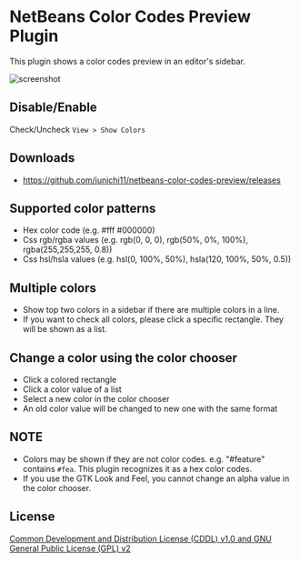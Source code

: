 # NetBeans Color Codes Preview Plugin

This plugin shows a color codes preview in an editor's sidebar.

![screenshot](https://dl.dropboxusercontent.com/u/10953443/netbeans/color-codes-preview/netbeans-color-codes-preview-screenshot.png)

## Disable/Enable

Check/Uncheck `View > Show Colors`

## Downloads

- https://github.com/junichi11/netbeans-color-codes-preview/releases

## Supported color patterns

- Hex color code (e.g. #fff #000000)
- Css rgb/rgba values (e.g. rgb(0, 0, 0), rgb(50%, 0%, 100%), rgba(255,255,255, 0.8))
- Css hsl/hsla values (e.g. hsl(0, 100%, 50%), hsla(120, 100%, 50%, 0.5))

## Multiple colors

- Show top two colors in a sidebar if there are multiple colors in a line.
- If you want to check all colors, please click a specific rectangle. They will be shown as a list.

## Change a color using the color chooser

- Click a colored rectangle
- Click a color value of a list
- Select a new color in the color chooser
- An old color value will be changed to new one with the same format

## NOTE

- Colors may be shown if they are not color codes. e.g. "#feature" contains `#fea`. This plugin recognizes it as a hex color codes. 
- If you use the GTK Look and Feel, you cannot change an alpha value in the color chooser.

## License

[Common Development and Distribution License (CDDL) v1.0 and GNU General Public License (GPL) v2](http://netbeans.org/cddl-gplv2.html)
